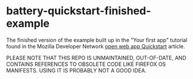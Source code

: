 battery-quickstart-finished-example
===================================

The finished version of the example built up in the "Your first app" tutorial found in the Mozilla Developer Network [open web app Quickstart](https://developer.mozilla.org/en-US/Apps/Quickstart#Your_first_app) article.

PLEASE NOTE THAT THIS REPO IS UNMAINTAINED, OUT-OF-DATE, AND CONTAINS REFERENCES TO OBSOLETE CODE LIKE FIREFOX OS MANIFESTS. USING IT IS PROBABLY NOT A GOOD IDEA. 
